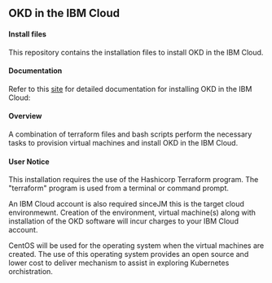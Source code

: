 ## OKD in the IBM Cloud

#### Install files
This repository contains the installation files to install OKD in the IBM Cloud.

#### Documentation

Refer to this [site](https://pages.github.ibm.com/hc-coc/okd-docs/) for detailed documentation for installing OKD in the IBM Cloud:

#### Overview

A combination of terraform files and bash scripts perform the necessary tasks to provision virtual machines and install OKD in the IBM Cloud.  

#### User Notice

This installation requires the use of the Hashicorp Terraform program.  The "terraform" program is used from a terminal or command prompt.  

An IBM Cloud account is also required sinceJM this is the target cloud environmewnt.  Creation of the environment, virtual machine(s) along with installation of the OKD software will incur charges to your IBM Cloud account.

CentOS will be used for the operating system when the virtual machines are created.  The use of this operating system provides an open source and lower cost to deliver mechanism to assist in exploring Kubernetes orchistration.
